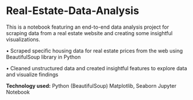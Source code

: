 # Real-Estate-Data-Analysis
This is a notebook featuring an end-to-end data analysis project for scraping data from a real estate website and creating some insightful visualizations.

•	Scraped specific housing data for real estate prices from the web using BeautifulSoup library in Python

•	Cleaned unstructured data and created insightful features to explore data and visualize findings

**Technology used:**
Python (BeautifulSoup)
Matplotlib, Seaborn
Jupyter Notebook
